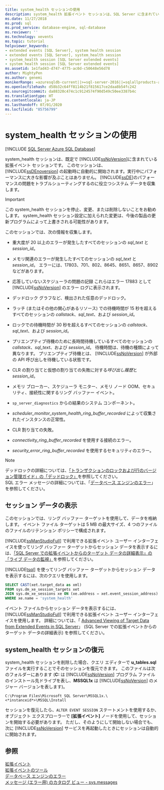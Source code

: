 ```yaml
---
title: system_health セッションの使用
description: system_health 拡張イベント セッションは、SQL Server に含まれています。 このセッションでは、システム データを収集して、データベース エンジンのパフォーマンスをトラブルシューティングします。
ms.date: 11/27/2018
ms.prod: sql
ms.prod_service: database-engine, sql-database
ms.reviewer: ''
ms.technology: xevents
ms.topic: tutorial
helpviewer_keywords:
- extended events [SQL Server], system health session
- extended events [SQL Server], system_health session
- system_health session [SQL Server extended events]
- system health session [SQL Server extended events]
ms.assetid: 1e1fad43-d747-4775-ac0d-c50648e56d78
author: MightyPen
ms.author: genemi
monikerRange: =azuresqldb-current||>=sql-server-2016||=sqlallproducts-allversions||>=sql-server-linux-2017||=azuresqldb-mi-current
ms.openlocfilehash: d58b32c64ff8114b21f815617ce2daa8b54fc242
ms.sourcegitcommit: da88320c474c1c9124574f90d549c50ee3387b4c
ms.translationtype: HT
ms.contentlocale: ja-JP
ms.lasthandoff: 07/01/2020
ms.locfileid: "85756799"
---
```

# <a name="use-the-system_health-session"></a>system_health セッションの使用

[!INCLUDE [SQL Server Azure SQL Database](../../includes/applies-to-version/sql-asdb.md)]

system_health セッションは、既定で [!INCLUDE[ssNoVersion](../../includes/ssnoversion-md.md)]に含まれている拡張イベント セッションです。 このセッションは、 [!INCLUDE[ssDEnoversion](../../includes/ssdenoversion-md.md)] の起動時に自動的に開始されます。実行中にパフォーマンスに大きな影響が及ぶことはありません。 [!INCLUDE[ssDE](../../includes/ssde-md.md)]のパフォーマンスの問題をトラブルシューティングするのに役立つシステム データを収集します。 

> [!IMPORTANT]
> この system_health セッションを停止、変更、または削除しないことをお勧めします。 system_health セッション設定に加えられた変更は、今後の製品の更新プログラムによって上書きされる可能性があります。
  
このセッションでは、次の情報を収集します。  
  
-   重大度が 20 以上のエラーが発生したすべてのセッションの *sql_text* と *session_id*。  
  
-   メモリ関連のエラーが発生したすべてのセッションの *sql_text* と *session_id*。 エラーには、17803、701、802、8645、8651、8657、8902 などがあります。  
  
-   応答していないスケジューラの問題の記録 これらはエラー 17883 として [!INCLUDE[ssNoVersion](../../includes/ssnoversion-md.md)] のエラー ログに表示されます。  
  
-   デッドロック グラフなど、検出された任意のデッドロック。  
  
-   ラッチ (またはその他の関心があるリソース) での待機時間が 15 秒を超えるすべてのセッションの *callstack*、*sql_text*、および *session_id*。  
  
-   ロックでの待機時間が 30 秒を超えるすべてのセッションの *callstack*、*sql_text*、および *session_id*。  
  
-   プリエンプティブ待機のために長時間待機しているすべてのセッションの *callstack*、*sql_text*、および *session_id*。 待機時間は、待機の種類によって異なります。 プリエンプティブ待機とは、 [!INCLUDE[ssNoVersion](../../includes/ssnoversion-md.md)] が外部の API 呼び出しを待機している状態です。  
  
-   CLR の割り当てと仮想の割り当ての失敗に対する*呼び出し履歴*と *session_id*。  
  
-   メモリ ブローカー、スケジューラ モニター、メモリ ノード OOM、セキュリティ、接続性に関するリング バッファー イベント。  
  
-   `sp_server_diagnostics` からの結果のシステム コンポーネント。  
  
-   *scheduler_monitor_system_health_ring_buffer_recorded* によって収集されたインスタンスの正常性。  
  
-   CLR 割り当ての失敗。  
  
-   *connectivity_ring_buffer_recorded* を使用する接続のエラー。  
  
-   *security_error_ring_buffer_recorded* を使用するセキュリティのエラー。  

> [!NOTE]
> デッドロックの詳細については、[「トランザクションのロックおよび行のバージョン管理ガイド」の「デッドロック」](../../relational-databases/sql-server-transaction-locking-and-row-versioning-guide.md#deadlocks)を参照してください。   
> SQL エラー メッセージの詳細については、「[データベース エンジンのエラー](../../relational-databases/errors-events/database-engine-events-and-errors.md)」を参照してください。

## <a name="viewing-the-session-data"></a>セッション データの表示  
このセッションでは、リング バッファー ターゲットを使用して、データを格納します。 イベント ファイル ターゲットは 5 MB の最大サイズ、4 つのファイルのファイルのリテンション ポリシーで構成されます。 

[!INCLUDE[ssManStudioFull](../../includes/ssmanstudiofull-md.md)] で利用できる拡張イベント ユーザー インターフェイスを使ってリング バッファー ターゲットからセッション データを表示するには、[「SQL Server での拡張イベントからのターゲット データの詳細表示」の「ライブ データの監視」](../../relational-databases/extended-events/advanced-viewing-of-target-data-from-extended-events-in-sql-server.md#b3-watch-live-data)を参照してください。

[!INCLUDE[tsql](../../includes/tsql-md.md)] を使ってリング バッファー ターゲットからセッション データを表示するには、次のクエリを使用します。  
  
```sql  
SELECT CAST(xet.target_data as xml) 
FROM sys.dm_xe_session_targets xet  
JOIN sys.dm_xe_sessions xe ON (xe.address = xet.event_session_address)  
WHERE xe.name = 'system_health'  
```  
  
イベント ファイルからセッション データを表示するには、[!INCLUDE[ssManStudioFull](../../includes/ssmanstudiofull-md.md)] で利用できる拡張イベント ユーザー インターフェイスを使用します。 詳細については、「 [Advanced Viewing of Target Data from Extended Events in SQL Server](../../relational-databases/extended-events/advanced-viewing-of-target-data-from-extended-events-in-sql-server.md)」 (SQL Server での拡張イベントからのターゲット データの詳細表示) を参照してください。
  
## <a name="restoring-the-system_health-session"></a>system_health セッションの復元  
system_health セッションを削除した場合、クエリ エディターで **u_tables.sql** ファイルを実行することでそのセッションを復元できます。 このファイルは次のフォルダーにあります (**C:** は [!INCLUDE[ssNoVersion](../../includes/ssnoversion-md.md)] プログラム ファイルのインストール先ドライブを表し、**MSSQL1x** は [!INCLUDE[ssNoVersion](../../includes/ssnoversion-md.md)] のメジャー バージョンを表します)。  
  
 `C:\Program Files\Microsoft SQL Server\MSSQL1x.\<*instanceid*>\MSSQL\Install`  
  
セッションを復元したら、`ALTER EVENT SESSION` ステートメントを使用するか、オブジェクト エクスプローラーで **[拡張イベント]** ノードを使用して、セッションを開始する必要があります。 ただし、そのようにして開始しない場合でも、次に [!INCLUDE[ssNoVersion](../../includes/ssnoversion-md.md)] サービスを再起動したときにセッションは自動的に開始されます。  
  
## <a name="see-also"></a>参照  
 [拡張イベント](../../relational-databases/extended-events/extended-events.md)    
 [拡張イベントのツール](../../relational-databases/extended-events/extended-events-tools.md)    
 [データベース エンジンのエラー](../../relational-databases/errors-events/database-engine-events-and-errors.md)    
 [メッセージ (エラー用) のカタログ ビュー - sys.messages](../../relational-databases/system-catalog-views/messages-for-errors-catalog-views-sys-messages.md) 
